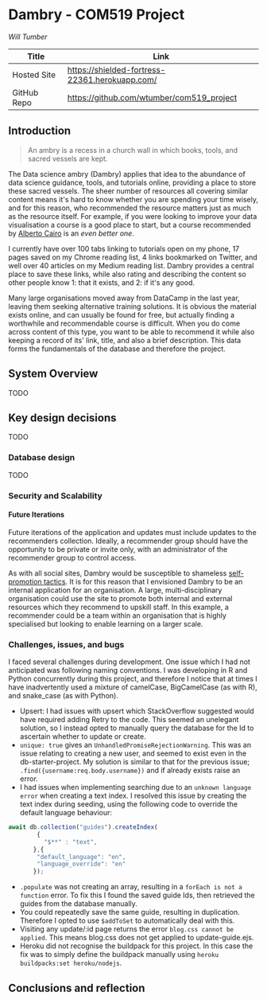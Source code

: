 
Dambry - COM519 Project 
===
_Will Tumber_

Title| Link
-----|-----
Hosted Site | https://shielded-fortress-22361.herokuapp.com/ 
GitHub Repo | https://github.com/wtumber/com519_project 

## Introduction
> An ambry is a recess in a church wall in which books, tools, and sacred vessels are kept. 

The Data science ambry (Dambry) applies that idea to the abundance of data science guidance, tools, and tutorials online, providing a place to store these sacred vessels. The sheer number of resources all covering similar content means it's hard to know whether you are spending your time wisely, and for this reason, who recommended the resource matters just as much as the resource itself. For example, if you were looking to improve your data visualisation a course is a good place to start, but a course recommended by [Alberto Cairo](https://com.miami.edu/profile/alberto-cairo/) is an _even better one_.

I currently have over 100 tabs linking to tutorials open on my phone, 17 pages saved on my Chrome reading list, 4 links bookmarked on Twitter, and well over 40 articles on my Medium reading list. Dambry provides a central place to save these links, while also rating and describing the content so other people know 1: that it exists, and 2: if it's any good.

Many large organisations moved away from DataCamp in the last year, leaving them seeking alternative training solutions. It is obvious the material exists online, and can usually be found for free, but actually finding a worthwhile and recommendable course is difficult. When you do come across content of this type, you want to be able to recommend it while also keeping a record of its' link, title, and also a brief description. This data forms the fundamentals of the database and therefore the project.
## System Overview
TODO
## Key design decisions
TODO
### Database design
TODO
### Security and Scalability
#### Future Iterations
Future iterations of the application and updates must include updates to the recommenders collection. Ideally, a recommender group should have the opportunity to be private or invite only, with an administrator of the recommender group to control access.

As with all social sites, Dambry would be susceptible to shameless [self-promotion tactics](https://kenji.ai/). It is for this reason that I envisioned Dambry to be an internal application for an organisation. A large, multi-disciplinary organisation could use the site to promote both internal and external resources which they recommend to upskill staff. In this example, a recommender could be a team within an organisation that is highly specialised but looking to enable learning on a larger scale.

### Challenges, issues, and bugs
I faced several challenges during development. One issue which I had not anticipated was following naming conventions. I was developing in R and Python concurrently during this project, and therefore I notice that at times I have inadvertently used a mixture of camelCase, BigCamelCase (as with R), and snake_case (as with Python).

* Upsert: I had issues with upsert which StackOverflow suggested would have required adding Retry to the code. This seemed an unelegant solution, so I instead opted to manually query the database for the Id to ascertain whether to update or create.
* `unique: true` gives an `UnhandledPromiseRejectionWarning`. This was an issue relating to creating a new user, and seemed to exist even in the db-starter-project. My solution is similar to that for the previous issue; `.find({username:req.body.username})` and if already exists raise an error.
* I had issues when implementing searching due to an `unknown language error` when creating a text index. I resolved this issue by creating the text index during seeding, using the following code to override the default language behaviour:
```js
await db.collection("guides").createIndex(
        { 
          "$**" : "text",
       },{
        "default_language": "en",
        "language_override": "en"
       });
```
* `.populate` was not creating an array, resulting in a `forEach is not a function` error. To fix this I found the saved guide Ids, then retrieved the guides from the database manually.
* You could repeatedly save the same guide, resulting in duplication. Therefore I opted to use `$addToSet` to automatically deal with this.
* Visiting any update/:id page returns the error `blog.css cannot be applied`. This means blog.css does not get applied to update-guide.ejs.
* Heroku did not recognise the buildpack for this project. In this case the fix was to simply define the buildpack manually using `heroku buildpacks:set heroku/nodejs`.


## Conclusions and reflection